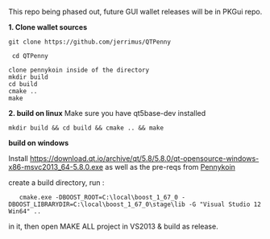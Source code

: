 This repo being phased out, future GUI wallet releases will be in PKGui repo.




**1. Clone wallet sources**

```
git clone https://github.com/jerrimus/QTPenny 
 
 cd QTPenny 
  
clone pennykoin inside of the directory
mkdir build
cd build
cmake ..
make
```


**2. build on linux**
Make sure you have qt5base-dev installed 
```
mkdir build && cd build && cmake .. && make
```

**build on windows** 
 
 Install https://download.qt.io/archive/qt/5.8/5.8.0/qt-opensource-windows-x86-msvc2013_64-5.8.0.exe  as well as the pre-reqs from [Pennykoin](https://github.com/jerrimus/pennykoin) 
  
  create a build directory, run :
   
       cmake.exe -DBOOST_ROOT=C:\local\boost_1_67_0 -DBOOST_LIBRARYDIR=C:\local\boost_1_67_0\stage\lib -G "Visual Studio 12 Win64" .. 
        
 in it, then open MAKE ALL project in VS2013 & build as release. 
     

